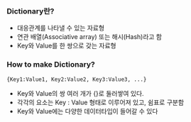 ### Dictionary란?
- 대응관계를 나타낼 수 있는 자료형
- 연관 배열(Associative array) 또는 해시(Hash)라고 함
- Key와 Value를 한 쌍으로 갖는 자료형

### How to make Dictionary?
```python
{Key1:Value1, Key2:Value2, Key3:Value3, ...}
```
- Key와 Value의 쌍 여러 개가 {}로 둘러쌓여 있다. 
- 각각의 요소는 Key : Value 형태로 이루어져 있고, 쉼표로 구분함
- Key와 Value에는 다양한 데이터타입이 들어갈 수 있다